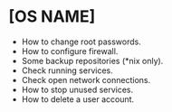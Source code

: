 # [OS NAME]
* How to change root passwords.
* How to configure firewall.
* Some backup repositories (\*nix only).
* Check running services.
* Check open network connections.
* How to stop unused services.
* How to delete a user account.
